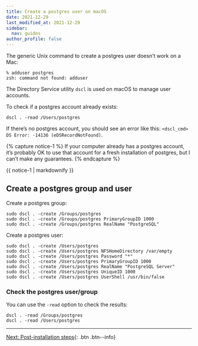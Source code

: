 ```yaml
---
title: Create a postgres user on macOS
date: 2021-12-29
last_modified_at: 2021-12-29
sidebar:
  nav: guides
author_profile: false  
---
```


The generic Unix command to create a postgres user doesn’t work on a Mac:

```shell
% adduser postgres
zsh: command not found: adduser
```

The Directory Service utility `dscl` is used on macOS to manage user accounts.

To check if a postgres account already exists:

```shell
dscl . -read /Users/postgres
```

If there’s no postgres account, you should see an error like this: `<dscl_cmd> DS Error: -14136 (eDSRecordNotFound)`.

{% capture notice-1 %}
If your computer already has a postgres account, it’s probably OK to use that account for a fresh installation of postgres, but I can’t make any guarantees.
{% endcapture %}

<div class="notice">{{ notice-1 | markdownify }}</div>

## Create a postgres group and user

Create a postgres group:

```shell
sudo dscl . -create /Groups/postgres
sudo dscl . -create /Groups/postgres PrimaryGroupID 1000
sudo dscl . -create /Groups/postgres RealName "PostgreSQL"
```

Create a postgres user:

```shell
sudo dscl . -create /Users/postgres
sudo dscl . -create /Users/postgres NFSHomeDirectory /var/empty
sudo dscl . -create /Users/postgres Password "*"
sudo dscl . -create /Users/postgres PrimaryGroupID 1000
sudo dscl . -create /Users/postgres RealName "PostgreSQL Server"
sudo dscl . -create /Users/postgres UniqueID 1000
sudo dscl . -create /Users/postgres UserShell /usr/bin/false
```

### Check the postgres user/group 

You can use the `-read` option to check the results:

```shell
dscl . -read /Groups/postgres
dscl . -read /Users/postgres
```

---
[Next: Post-installation steps](post-install.md){: .btn .btn--info}


